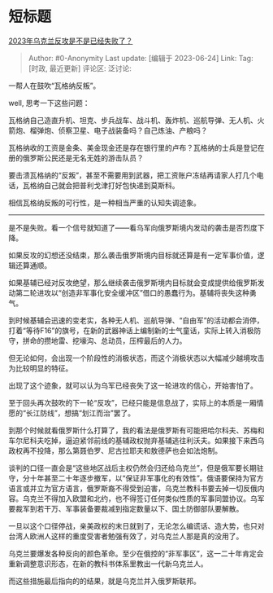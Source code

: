 # 短标题
[2023年乌克兰反攻是不是已经失败了？](https://www.zhihu.com/question/607751477/answer/3087415902)

> Author: #0-Anonymity
> Last update: [编辑于 2023-06-24]
> Link:
> Tag: [时政, 最近更新]
> 评论区:
> 泛讨论:

一帮人在鼓吹“瓦格纳反叛”。

well, 思考一下这些问题：

瓦格纳自己造直升机、坦克、步兵战车、战斗机、轰炸机、巡航导弹、无人机、火箭炮、榴弹炮、侦察卫星、电子战装备吗？自己炼油、产粮吗？

瓦格纳收的工资是金条、美金现金还是存在银行里的卢布？瓦格纳的士兵是登记在册的俄罗斯公民还是无名无姓的游击队员？

要击溃瓦格纳的“反叛”，甚至不需要用到武器，把工资账户冻结再请家人打几个电话，瓦格纳自己就会把普利戈津打好包快递到莫斯科。

相信瓦格纳反叛的可行性，是一种相当严重的认知失调迹象。

--------------------

是不是失败。看一个信号就知道了——看乌军向俄罗斯境内发动的袭击是否烈度下降。

如果反攻的幻想还没结束，那么袭击俄罗斯境内目标就还算是有一定军事价值，逻辑还算通顺。

如果基辅已经对反攻绝望，那么继续袭击俄罗斯境内目标就会变成提供给俄罗斯发动第二轮进攻以“创造非军事化安全缓冲区”借口的愚蠢行为。基辅将丧失这种勇气。

到时候基辅会迅速的变老实，各种无人机、巡航导弹、“自由军”的活动都会消停，打着“等待F16”的旗号，在新的武器神话上编制新的士气童话，实际上转入消极防守，拼命的攒地雷、挖壕沟、总动员，压榨最后的人力。

但无论如何，会出现一个阶段性的消极状态，而这个消极状态以大幅减少越境攻击为比较明显的特征。

出现了这个迹象，就可以认为乌军已经丧失了这一轮进攻的信心，开始害怕了。

至于回头再次鼓吹的下一轮“反攻”，已经只能是信息战了，实际上的本质是一厢情愿的“长江防线”，想搞“划江而治”罢了。

到那个时候就看俄罗斯什么打算了，我的看法是俄罗斯有可能把哈尔科夫、苏梅和车尔尼科夫吃掉，逼迫紧邻前线的基辅政权抛弃基辅逃往利沃夫。如果接下来西乌政权再不投降，那么第聂伯罗、尼古拉耶夫和敖德萨也会如法炮制。

谈判的口径一直会是“这些地区战后主权仍然会归还给乌克兰”，但是俄军要长期驻守，分十年甚至二十年逐步撤军，以“保证非军事化的有效性”。俄语要保持为官方语言或并立为官方语言，俄罗斯裔不得受到迫害，乌克兰教科书要去掉一切反俄内容。乌克兰不得加入欧盟和北约，也不得签订任何类似性质的军事同盟协议。乌军要裁军到若干万、军事装备要裁减到指定数量以下、国土防御部队要解散。

一旦以这个口径停战，亲美政权的末日就到了，无论怎么编谎话、造大势，也只对台湾人欧洲人这样的重度受害者勉强有效了，对乌克兰人那是真的没用了。

乌克兰要爆发各种反向的颜色革命。至少在俄控的“非军事区”，这一二十年肯定会重新调整意识形态，在新的教科书体系里教出一代新乌克兰人。

而这些措施最后指向的的结果，就是乌克兰并入俄罗斯联邦。
